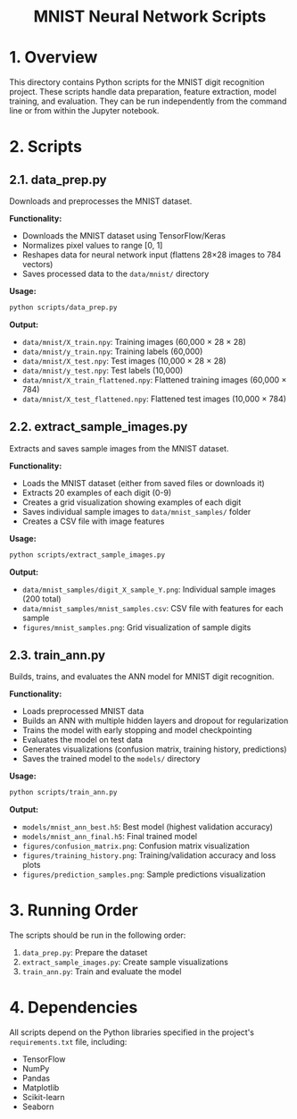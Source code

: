<div style="font-size:2.0em; font-weight:bold; text-align:center; margin-top:20px;">MNIST Neural Network Scripts</div>

# 1. Overview

This directory contains Python scripts for the MNIST digit recognition project. These scripts handle data preparation, feature extraction, model training, and evaluation. They can be run independently from the command line or from within the Jupyter notebook.

# 2. Scripts

## 2.1. data_prep.py

Downloads and preprocesses the MNIST dataset.

**Functionality:**
- Downloads the MNIST dataset using TensorFlow/Keras
- Normalizes pixel values to range [0, 1]
- Reshapes data for neural network input (flattens 28×28 images to 784 vectors)
- Saves processed data to the `data/mnist/` directory

**Usage:**
```bash
python scripts/data_prep.py
```

**Output:**
- `data/mnist/X_train.npy`: Training images (60,000 × 28 × 28)
- `data/mnist/y_train.npy`: Training labels (60,000)
- `data/mnist/X_test.npy`: Test images (10,000 × 28 × 28)
- `data/mnist/y_test.npy`: Test labels (10,000)
- `data/mnist/X_train_flattened.npy`: Flattened training images (60,000 × 784)
- `data/mnist/X_test_flattened.npy`: Flattened test images (10,000 × 784)

## 2.2. extract_sample_images.py

Extracts and saves sample images from the MNIST dataset.

**Functionality:**
- Loads the MNIST dataset (either from saved files or downloads it)
- Extracts 20 examples of each digit (0-9)
- Creates a grid visualization showing examples of each digit
- Saves individual sample images to `data/mnist_samples/` folder
- Creates a CSV file with image features

**Usage:**
```bash
python scripts/extract_sample_images.py
```

**Output:**
- `data/mnist_samples/digit_X_sample_Y.png`: Individual sample images (200 total)
- `data/mnist_samples/mnist_samples.csv`: CSV file with features for each sample
- `figures/mnist_samples.png`: Grid visualization of sample digits

## 2.3. train_ann.py

Builds, trains, and evaluates the ANN model for MNIST digit recognition.

**Functionality:**
- Loads preprocessed MNIST data
- Builds an ANN with multiple hidden layers and dropout for regularization
- Trains the model with early stopping and model checkpointing
- Evaluates the model on test data
- Generates visualizations (confusion matrix, training history, predictions)
- Saves the trained model to the `models/` directory

**Usage:**
```bash
python scripts/train_ann.py
```

**Output:**
- `models/mnist_ann_best.h5`: Best model (highest validation accuracy)
- `models/mnist_ann_final.h5`: Final trained model
- `figures/confusion_matrix.png`: Confusion matrix visualization
- `figures/training_history.png`: Training/validation accuracy and loss plots
- `figures/prediction_samples.png`: Sample predictions visualization

# 3. Running Order

The scripts should be run in the following order:

1. `data_prep.py`: Prepare the dataset
2. `extract_sample_images.py`: Create sample visualizations
3. `train_ann.py`: Train and evaluate the model

# 4. Dependencies

All scripts depend on the Python libraries specified in the project's `requirements.txt` file, including:
- TensorFlow
- NumPy
- Pandas
- Matplotlib
- Scikit-learn
- Seaborn 